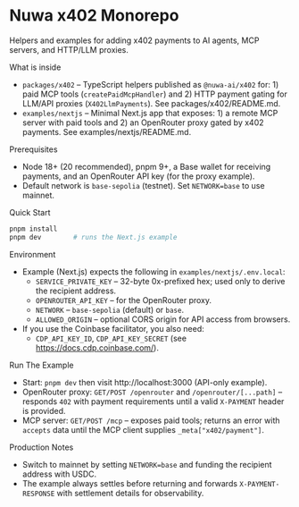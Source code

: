 # Nuwa x402 Monorepo

Helpers and examples for adding x402 payments to AI agents, MCP servers, and HTTP/LLM proxies.

What is inside
- `packages/x402` – TypeScript helpers published as `@nuwa-ai/x402` for: 1) paid MCP tools (`createPaidMcpHandler`) and 2) HTTP payment gating for LLM/API proxies (`X402LlmPayments`). See packages/x402/README.md.
- `examples/nextjs` – Minimal Next.js app that exposes: 1) a remote MCP server with paid tools and 2) an OpenRouter proxy gated by x402 payments. See examples/nextjs/README.md.

Prerequisites
- Node 18+ (20 recommended), pnpm 9+, a Base wallet for receiving payments, and an OpenRouter API key (for the proxy example).
- Default network is `base-sepolia` (testnet). Set `NETWORK=base` to use mainnet.

Quick Start
```bash
pnpm install
pnpm dev        # runs the Next.js example
```

Environment
- Example (Next.js) expects the following in `examples/nextjs/.env.local`:
  - `SERVICE_PRIVATE_KEY` – 32-byte 0x-prefixed hex; used only to derive the recipient address.
  - `OPENROUTER_API_KEY` – for the OpenRouter proxy.
  - `NETWORK` – `base-sepolia` (default) or `base`.
  - `ALLOWED_ORIGIN` – optional CORS origin for API access from browsers.
- If you use the Coinbase facilitator, you also need:
  - `CDP_API_KEY_ID`, `CDP_API_KEY_SECRET` (see https://docs.cdp.coinbase.com/).

Run The Example
- Start: `pnpm dev` then visit http://localhost:3000 (API-only example).
- OpenRouter proxy: `GET/POST /openrouter` and `/openrouter/[...path]` – responds `402` with payment requirements until a valid `X-PAYMENT` header is provided.
- MCP server: `GET/POST /mcp` – exposes paid tools; returns an error with `accepts` data until the MCP client supplies `_meta["x402/payment"]`.

Production Notes
- Switch to mainnet by setting `NETWORK=base` and funding the recipient address with USDC.
- The example always settles before returning and forwards `X-PAYMENT-RESPONSE` with settlement details for observability.
